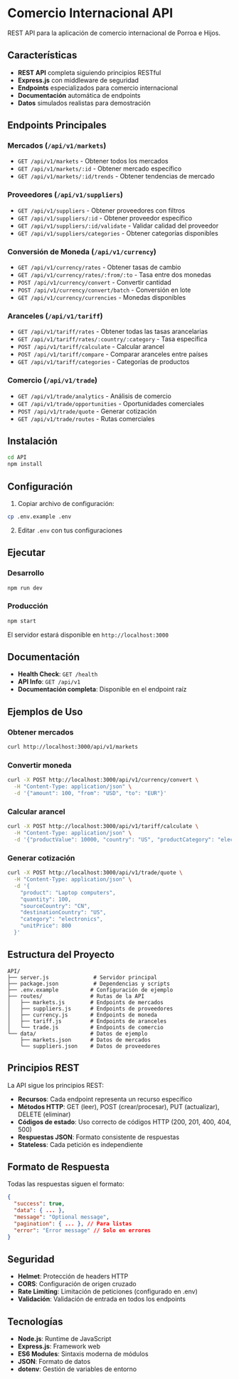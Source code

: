 # Comercio Internacional API

REST API para la aplicación de comercio internacional de Porroa e Hijos.

## Características

- **REST API** completa siguiendo principios RESTful
- **Express.js** con middleware de seguridad
- **Endpoints** especializados para comercio internacional
- **Documentación** automática de endpoints
- **Datos** simulados realistas para demostración

## Endpoints Principales

### Mercados (`/api/v1/markets`)
- `GET /api/v1/markets` - Obtener todos los mercados
- `GET /api/v1/markets/:id` - Obtener mercado específico
- `GET /api/v1/markets/:id/trends` - Obtener tendencias de mercado

### Proveedores (`/api/v1/suppliers`)
- `GET /api/v1/suppliers` - Obtener proveedores con filtros
- `GET /api/v1/suppliers/:id` - Obtener proveedor específico
- `GET /api/v1/suppliers/:id/validate` - Validar calidad del proveedor
- `GET /api/v1/suppliers/categories` - Obtener categorías disponibles

### Conversión de Moneda (`/api/v1/currency`)
- `GET /api/v1/currency/rates` - Obtener tasas de cambio
- `GET /api/v1/currency/rates/:from/:to` - Tasa entre dos monedas
- `POST /api/v1/currency/convert` - Convertir cantidad
- `POST /api/v1/currency/convert/batch` - Conversión en lote
- `GET /api/v1/currency/currencies` - Monedas disponibles

### Aranceles (`/api/v1/tariff`)
- `GET /api/v1/tariff/rates` - Obtener todas las tasas arancelarias
- `GET /api/v1/tariff/rates/:country/:category` - Tasa específica
- `POST /api/v1/tariff/calculate` - Calcular arancel
- `POST /api/v1/tariff/compare` - Comparar aranceles entre países
- `GET /api/v1/tariff/categories` - Categorías de productos

### Comercio (`/api/v1/trade`)
- `GET /api/v1/trade/analytics` - Análisis de comercio
- `GET /api/v1/trade/opportunities` - Oportunidades comerciales
- `POST /api/v1/trade/quote` - Generar cotización
- `GET /api/v1/trade/routes` - Rutas comerciales

## Instalación

```bash
cd API
npm install
```

## Configuración

1. Copiar archivo de configuración:
```bash
cp .env.example .env
```

2. Editar `.env` con tus configuraciones

## Ejecutar

### Desarrollo
```bash
npm run dev
```

### Producción
```bash
npm start
```

El servidor estará disponible en `http://localhost:3000`

## Documentación

- **Health Check**: `GET /health`
- **API Info**: `GET /api/v1`
- **Documentación completa**: Disponible en el endpoint raíz

## Ejemplos de Uso

### Obtener mercados
```bash
curl http://localhost:3000/api/v1/markets
```

### Convertir moneda
```bash
curl -X POST http://localhost:3000/api/v1/currency/convert \
  -H "Content-Type: application/json" \
  -d '{"amount": 100, "from": "USD", "to": "EUR"}'
```

### Calcular arancel
```bash
curl -X POST http://localhost:3000/api/v1/tariff/calculate \
  -H "Content-Type: application/json" \
  -d '{"productValue": 10000, "country": "US", "productCategory": "electronics"}'
```

### Generar cotización
```bash
curl -X POST http://localhost:3000/api/v1/trade/quote \
  -H "Content-Type: application/json" \
  -d '{
    "product": "Laptop computers",
    "quantity": 100,
    "sourceCountry": "CN",
    "destinationCountry": "US",
    "category": "electronics",
    "unitPrice": 800
  }'
```

## Estructura del Proyecto

```
API/
├── server.js              # Servidor principal
├── package.json           # Dependencias y scripts
├── .env.example          # Configuración de ejemplo
├── routes/               # Rutas de la API
│   ├── markets.js        # Endpoints de mercados
│   ├── suppliers.js      # Endpoints de proveedores
│   ├── currency.js       # Endpoints de moneda
│   ├── tariff.js         # Endpoints de aranceles
│   └── trade.js          # Endpoints de comercio
└── data/                 # Datos de ejemplo
    ├── markets.json      # Datos de mercados
    └── suppliers.json    # Datos de proveedores
```

## Principios REST

La API sigue los principios REST:

- **Recursos**: Cada endpoint representa un recurso específico
- **Métodos HTTP**: GET (leer), POST (crear/procesar), PUT (actualizar), DELETE (eliminar)
- **Códigos de estado**: Uso correcto de códigos HTTP (200, 201, 400, 404, 500)
- **Respuestas JSON**: Formato consistente de respuestas
- **Stateless**: Cada petición es independiente

## Formato de Respuesta

Todas las respuestas siguen el formato:

```json
{
  "success": true,
  "data": { ... },
  "message": "Optional message",
  "pagination": { ... }, // Para listas
  "error": "Error message" // Solo en errores
}
```

## Seguridad

- **Helmet**: Protección de headers HTTP
- **CORS**: Configuración de origen cruzado
- **Rate Limiting**: Limitación de peticiones (configurado en .env)
- **Validación**: Validación de entrada en todos los endpoints

## Tecnologías

- **Node.js**: Runtime de JavaScript
- **Express.js**: Framework web
- **ES6 Modules**: Sintaxis moderna de módulos
- **JSON**: Formato de datos
- **dotenv**: Gestión de variables de entorno